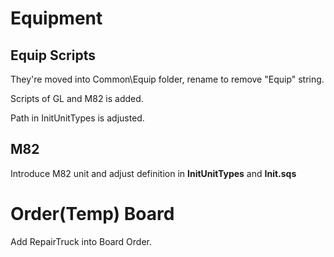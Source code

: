 # Equipment
## Equip Scripts
They're moved into Common\Equip folder, rename to remove "Equip" string.

Scripts of GL and M82 is added.

Path in InitUnitTypes is adjusted.

## M82
Introduce M82 unit and adjust definition in **InitUnitTypes** and **Init.sqs**




# Order(Temp) Board
Add RepairTruck into Board Order.